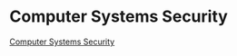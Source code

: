 # Computer Systems Security


[Computer Systems Security](https://ocw.mit.edu/courses/6-858-computer-systems-security-fall-2014/resources/lecture-1-introduction-threat-models/)